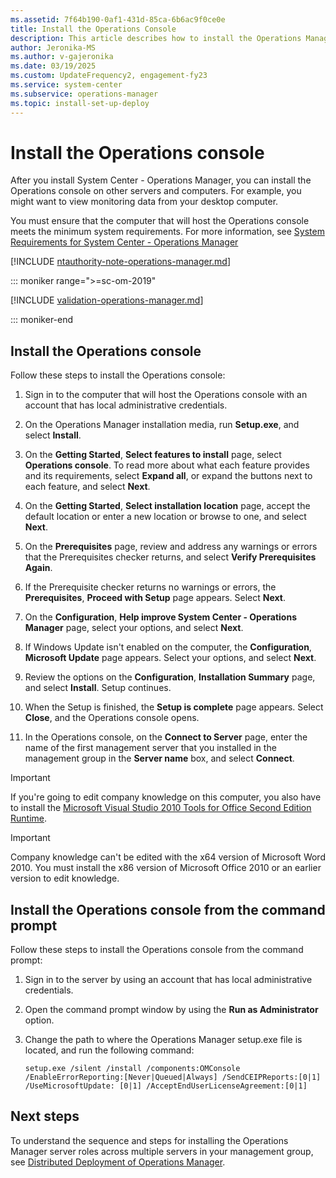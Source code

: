 ```yaml
---
ms.assetid: 7f64b190-0af1-431d-85ca-6b6ac9f0ce0e
title: Install the Operations Console
description: This article describes how to install the Operations Manager Operations console on other servers and computers.
author: Jeronika-MS
ms.author: v-gajeronika
ms.date: 03/19/2025
ms.custom: UpdateFrequency2, engagement-fy23
ms.service: system-center
ms.subservice: operations-manager
ms.topic: install-set-up-deploy
---
```


# Install the Operations console

After you install System Center - Operations Manager, you can install the Operations console on other servers and computers. For example, you might want to view monitoring data from your desktop computer.

You must ensure that the computer that will host the Operations console meets the minimum system requirements. For more information, see [System Requirements for System Center - Operations Manager](./system-requirements.md)

[!INCLUDE [ntauthority-note-operations-manager.md](../includes/ntauthority-note-operations-manager.md)]

::: moniker range=">=sc-om-2019"

[!INCLUDE [validation-operations-manager.md](../includes/validation-operations-manager.md)]

::: moniker-end

## Install the Operations console

Follow these steps to install the Operations console:

1. Sign in to the computer that will host the Operations console with an account that has local administrative credentials.

2. On the Operations Manager installation media, run **Setup.exe**, and select **Install**.

3. On the **Getting Started**, **Select features to install** page, select **Operations console**. To read more about what each feature provides and its requirements, select **Expand all**, or expand the buttons next to each feature, and select **Next**.

4. On the **Getting Started**, **Select installation location** page, accept the default location or enter a new location or browse to one, and select **Next**.

5. On the **Prerequisites** page, review and address any warnings or errors that the Prerequisites checker returns, and select **Verify Prerequisites Again**.

6. If the Prerequisite checker returns no warnings or errors, the **Prerequisites**, **Proceed with Setup** page appears. Select **Next**.

7. On the **Configuration**, **Help improve System Center - Operations Manager** page, select your options, and select **Next**.

8. If Windows Update isn't enabled on the computer, the **Configuration**, **Microsoft Update** page appears. Select your options, and select **Next**.

9. Review the options on the **Configuration**, **Installation Summary** page, and select **Install**. Setup continues.

10. When the Setup is finished, the **Setup is complete** page appears. Select **Close**, and the Operations console opens.

11. In the Operations console, on the **Connect to Server** page, enter the name of the first management server that you installed in the management group in the **Server name** box, and select **Connect**.

> [!IMPORTANT]
> If you're going to edit company knowledge on this computer, you also have to install the [Microsoft Visual Studio 2010 Tools for Office Second Edition Runtime](https://www.microsoft.com/en-us/download/details.aspx?id=48217).

> [!IMPORTANT]
> Company knowledge can't be edited with the x64 version of Microsoft Word 2010. You must install the x86 version of Microsoft Office 2010 or an earlier version to edit knowledge.

## Install the Operations console from the command prompt

Follow these steps to install the Operations console from the command prompt:

1. Sign in to the server by using an account that has local administrative credentials.

2. Open the command prompt window by using the **Run as Administrator** option.

3. Change the path to where the Operations Manager setup.exe file is located, and run the following command:

    ```
    setup.exe /silent /install /components:OMConsole /EnableErrorReporting:[Never|Queued|Always] /SendCEIPReports:[0|1] /UseMicrosoftUpdate: [0|1] /AcceptEndUserLicenseAgreement:[0|1]
    ```

## Next steps

To understand the sequence and steps for installing the Operations Manager server roles across multiple servers in your management group, see [Distributed Deployment of Operations Manager](deploy-distributed-deployment.md).
